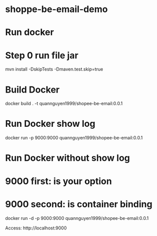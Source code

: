 # shoppe-be-email-demo
# Run docker
# Step 0 run file jar
mvn install -DskipTests -Dmaven.test.skip=true

# Build Docker 
docker build . -t quannguyen1999/shopee-be-email:0.0.1

# Run Docker show log
docker run -p 9000:9000 quannguyen1999/shopee-be-email:0.0.1

# Run Docker without show log 
# 9000 first: is your option
# 9000 second: is container binding
docker run -d -p 9000:9000 quannguyen1999/shopee-be-email:0.0.1

Access: http://localhost:9000